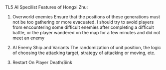 TL5 AI Specilist
Features of Hongxi Zhu:
1. Overworld enemies
	Ensure that the positions of these generations must not be too gathering or more evacuated. I should try to avoid players from encountering some difficult enemies after completing a difficult battle, or the player wandered on the map for a few minutes and did not meet an enemy

2. AI Enemy Ship and Variants
	The randomization of unit position, the logic of choosing the attacking target, strategy of attacking or moving, etc.

3. Restart On Player Death/Sink